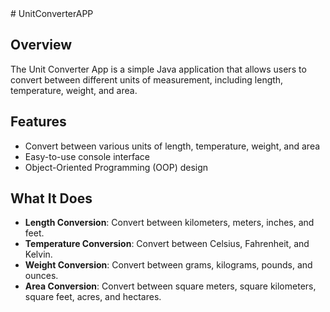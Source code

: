 <bg color = white>
# UnitConverterAPP

## Overview
The Unit Converter App is a simple Java application that allows users to convert between different units of measurement, including length, temperature, weight, and area.

## Features
- Convert between various units of length, temperature, weight, and area
- Easy-to-use console interface
- Object-Oriented Programming (OOP) design

## What It Does
- **Length Conversion**: Convert between kilometers, meters, inches, and feet.
- **Temperature Conversion**: Convert between Celsius, Fahrenheit, and Kelvin.
- **Weight Conversion**: Convert between grams, kilograms, pounds, and ounces.
- **Area Conversion**: Convert between square meters, square kilometers, square feet, acres, and hectares.

